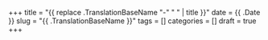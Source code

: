 +++
title = "{{ replace .TranslationBaseName "-" " " | title }}"
date = {{ .Date }}
slug = "{{ .TranslationBaseName }}"
tags = []
categories = []
draft = true
+++
